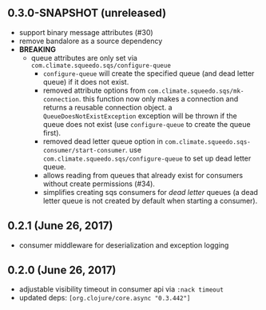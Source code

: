 ## 0.3.0-SNAPSHOT (unreleased)

* support binary message attributes (#30)
* remove bandalore as a source dependency
* **BREAKING**
  * queue attributes are only set via `com.climate.squeedo.sqs/configure-queue`
    * `configure-queue` will create the specified queue (and dead letter queue) if
      it does not exist.
    * removed attribute options from `com.climate.squeedo.sqs/mk-connection`.
      this function now only makes a connection and returns a reusable connection object.
      a `QueueDoesNotExistException` exception will be thrown if the queue does not exist
      (use `configure-queue` to create the queue first).
    * removed dead letter queue option in `com.climate.squeedo.sqs-consumer/start-consumer`.
      use `com.climate.squeedo.sqs/configure-queue` to set up dead letter queue.
    * allows reading from queues that already exist for consumers without create
      permissions (#34).
    * simplifies creating sqs consumers for _dead letter_ queues (a dead letter queue
      is not created by default when starting a consumer).

## 0.2.1 (June 26, 2017)

* consumer middleware for deserialization and exception logging

## 0.2.0 (June 26, 2017)

* adjustable visibility timeout in consumer api via `:nack timeout`
* updated deps: `[org.clojure/core.async "0.3.442"]`
